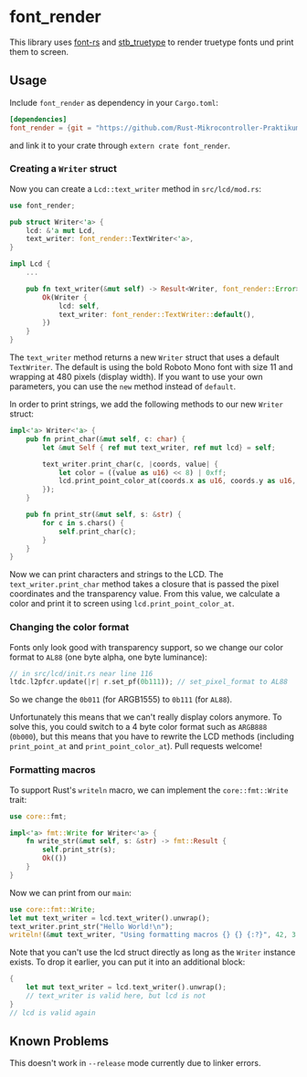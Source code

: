 # font_render

This library uses [font-rs] and [stb_truetype] to render truetype fonts und print them to screen.

[font-rs]: https://github.com/google/font-rs
[stb_truetype]: https://docs.rs/crate/stb_truetype

## Usage

Include `font_render` as dependency in your `Cargo.toml`:

```toml
[dependencies]
font_render = {git = "https://github.com/Rust-Mikrocontroller-Praktikum-2017/font_render.git"}
```

and link it to your crate through `extern crate font_render`.

### Creating a `Writer` struct
Now you can create a `Lcd::text_writer` method in `src/lcd/mod.rs`:

```rust
use font_render;

pub struct Writer<'a> {
    lcd: &'a mut Lcd,
    text_writer: font_render::TextWriter<'a>,
}

impl Lcd {
    ...

    pub fn text_writer(&mut self) -> Result<Writer, font_render::Error> {
        Ok(Writer {
            lcd: self,
            text_writer: font_render::TextWriter::default(),
        })
    }
}
```

The `text_writer` method returns a new `Writer` struct that uses a default `TextWriter`. The default is using the bold Roboto Mono font with size 11 and wrapping at 480 pixels (display width). If you want to use your own parameters, you can use the `new` method instead of `default`.

In order to print strings, we add the following methods to our new `Writer` struct:

```rust
impl<'a> Writer<'a> {
    pub fn print_char(&mut self, c: char) {
        let &mut Self { ref mut text_writer, ref mut lcd} = self;

        text_writer.print_char(c, |coords, value| {
            let color = ((value as u16) << 8) | 0xff;
            lcd.print_point_color_at(coords.x as u16, coords.y as u16, color);
        });
    }

    pub fn print_str(&mut self, s: &str) {
        for c in s.chars() {
            self.print_char(c);
        }
    }
}
```

Now we can print characters and strings to the LCD. The `text_writer.print_char` method takes a closure that is passed the pixel coordinates and the transparency value. From this value, we calculate a color and print it to screen using `lcd.print_point_color_at`.

### Changing the color format
Fonts only look good with transparency support, so we change our color format to `AL88` (one byte alpha, one byte luminance):

```rust
// in src/lcd/init.rs near line 116
ltdc.l2pfcr.update(|r| r.set_pf(0b111)); // set_pixel_format to AL88
```

So we change the `0b011` (for ARGB1555) to `0b111` (for `AL88`).

Unfortunately this means that we can't really display colors anymore. To solve this, you could switch to a 4 byte color format such as `ARGB888` (`0b000`), but this means that you have to rewrite the LCD methods (including `print_point_at` and `print_point_color_at`). Pull requests welcome!

### Formatting macros
To support Rust's `writeln` macro, we can implement the `core::fmt::Write` trait:

```rust
use core::fmt;

impl<'a> fmt::Write for Writer<'a> {
    fn write_str(&mut self, s: &str) -> fmt::Result {
        self.print_str(s);
        Ok(())
    }
}
```

Now we can print from our `main`:

```rust
use core::fmt::Write;
let mut text_writer = lcd.text_writer().unwrap();
text_writer.print_str("Hello World!\n");
writeln!(&mut text_writer, "Using formatting macros {} {} {:?}", 42, 3.14, &[1,2,3,4]);
```

Note that you can't use the lcd struct directly as long as the `Writer` instance exists. To drop it earlier, you can put it into an additional block:

```rust
{
    let mut text_writer = lcd.text_writer().unwrap();
    // text_writer is valid here, but lcd is not
}
// lcd is valid again
```

## Known Problems
This doesn't work in `--release` mode currently due to linker errors.

